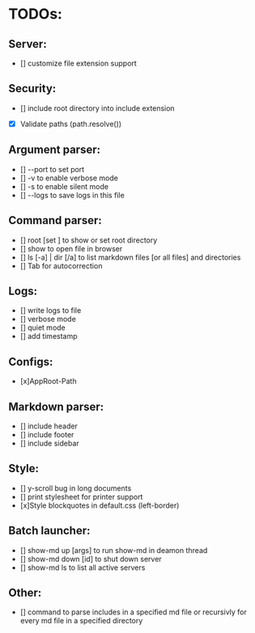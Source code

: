 # TODOs:

## Server:
- [] customize file extension support

## Security:
- [] include root directory into include extension
- [x] Validate paths (path.resolve())

## Argument parser:
- [] --port to set port
- [] -v to enable verbose mode
- [] -s to enable silent mode
- [] --logs <file> to save logs in this file

## Command parser:
- [] root [set <path>] to show or set root directory
- [] show <file> to open file in browser
- [] ls [-a] | dir [/a] to list markdown files [or all files] and directories
- [] Tab for autocorrection

## Logs:
- [] write logs to file
- [] verbose mode
- [] quiet mode
- [] add timestamp

## Configs:
- [x]AppRoot-Path

## Markdown parser:
- [] include header
- [] include footer
- [] include sidebar

## Style:
- [] y-scroll bug in long documents
- [] print stylesheet for printer support
- [x]Style blockquotes in default.css (left-border)

## Batch launcher:
- [] show-md up [args] to run show-md in deamon thread
- [] show-md down [id] to shut down server
- [] show-md ls to list all active servers

## Other:
- [] command to parse includes in a specified md file or recursivly for every md file in a specified directory
